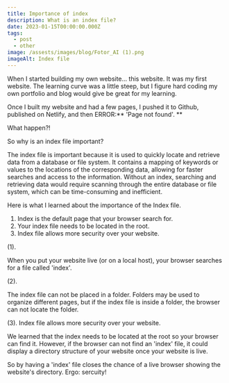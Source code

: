 ```yaml
---
title: Importance of index
description: What is an index file?
date: 2023-01-15T00:00:00.000Z
tags:
  - post
  - other
image: /assests/images/blog/Fotor_AI (1).png
imageAlt: Index file
---
```

When I started building my own website... this website. It was my first website. The learning curve was a little steep, but I figure hard coding my own portfolio and blog would give be great for my learning. 

Once I built my website and had a few pages, I pushed it to Github, published on Netlify, and then ERROR:** 'Page not found'. **

What happen?! 





So why is an index file important? 

The index file is important because it is used to quickly locate and retrieve data from a database or file system. It contains a mapping of keywords or values to the locations of the corresponding data, allowing for faster searches and access to the information. Without an index, searching and retrieving data would require scanning through the entire database or file system, which can be time-consuming and inefficient.



Here is what I learned about the importance of the Index file. 

1. Index is the default page that your browser search for. 
2. Your index file needs to be located in the root. 
3. Index file allows more security over your website. 

(1). 


When you put your website live (or on a local host), your browser searches for a file called 'index'. 

(2). 

The index file can not be placed in a folder. Folders may be used to organize different pages, but if the index file is inside a folder, the browser can not locate the folder. 

(3). 
Index file allows more security over your website. 

We learned that the index needs to be located at the root so your browser can find it. However, if the browser can not find an 'index' file, it could display a directory structure of your website once your website is live. 

So by having a 'index' file closes the chance of a live browser showing the website's directory. Ergo: sercuity!
